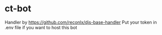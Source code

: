 # ct-bot
Handler by https://github.com/reconlx/djs-base-handler
Put your token in .env file if you want to host this bot